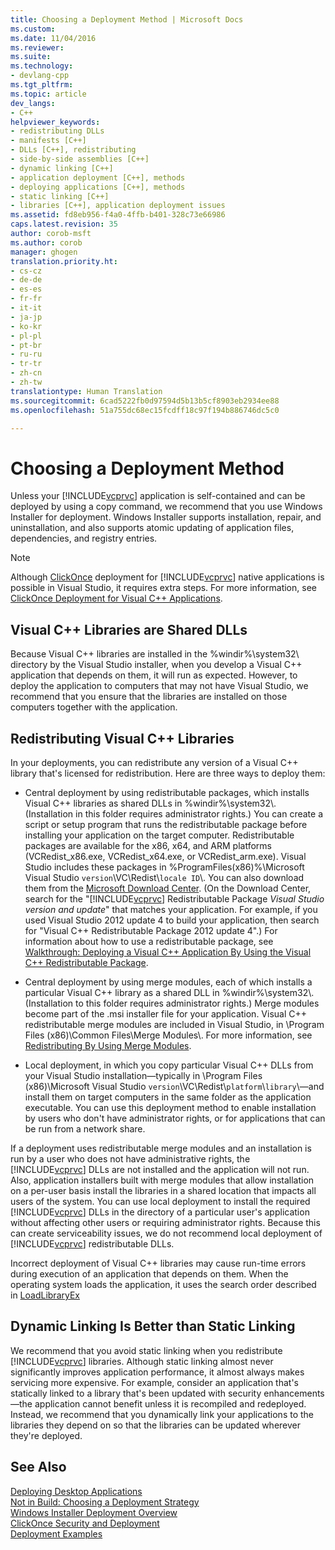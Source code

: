 ```yaml
---
title: Choosing a Deployment Method | Microsoft Docs
ms.custom: 
ms.date: 11/04/2016
ms.reviewer: 
ms.suite: 
ms.technology:
- devlang-cpp
ms.tgt_pltfrm: 
ms.topic: article
dev_langs:
- C++
helpviewer_keywords:
- redistributing DLLs
- manifests [C++]
- DLLs [C++], redistributing
- side-by-side assemblies [C++]
- dynamic linking [C++]
- application deployment [C++], methods
- deploying applications [C++], methods
- static linking [C++]
- libraries [C++], application deployment issues
ms.assetid: fd8eb956-f4a0-4ffb-b401-328c73e66986
caps.latest.revision: 35
author: corob-msft
ms.author: corob
manager: ghogen
translation.priority.ht:
- cs-cz
- de-de
- es-es
- fr-fr
- it-it
- ja-jp
- ko-kr
- pl-pl
- pt-br
- ru-ru
- tr-tr
- zh-cn
- zh-tw
translationtype: Human Translation
ms.sourcegitcommit: 6cad5222fb0d97594d5b13b5cf8903eb2934ee88
ms.openlocfilehash: 51a755dc68ec15fcdff18c97f194b886746dc5c0

---
```

# Choosing a Deployment Method
Unless your [!INCLUDE[vcprvc](../build/includes/vcprvc_md.md)] application is self-contained and can be deployed by using a copy command, we recommend that you use Windows Installer for deployment. Windows Installer supports installation, repair, and uninstallation, and also supports atomic updating of application files, dependencies, and registry entries.  
  
> [!NOTE]
>  Although [ClickOnce](/visualstudio/deployment/clickonce-security-and-deployment) deployment for [!INCLUDE[vcprvc](../build/includes/vcprvc_md.md)] native applications is possible in Visual Studio, it requires extra steps. For more information, see [ClickOnce Deployment for Visual C++ Applications](../ide/clickonce-deployment-for-visual-cpp-applications.md).  
  
## Visual C++ Libraries are Shared DLLs  
 Because Visual C++ libraries are installed in the %windir%\system32\ directory by the Visual Studio installer, when you develop a Visual C++ application that depends on them, it will run as expected. However, to deploy the application to computers that may not have Visual Studio, we recommend that you ensure that the libraries are installed on those computers together with the application.  
  
## Redistributing Visual C++ Libraries  
 In your deployments, you can redistribute any version of a Visual C++ library that's licensed for redistribution. Here are three ways to deploy them:  
  
-   Central deployment by using redistributable packages, which installs Visual C++ libraries as shared DLLs in %windir%\system32\\. (Installation in this folder requires administrator rights.) You can create a script or setup program that runs the redistributable package before installing your application on the target computer. Redistributable packages are available for the x86, x64, and ARM platforms (VCRedist_x86.exe, VCRedist_x64.exe, or VCRedist_arm.exe). Visual Studio includes these packages in %ProgramFiles(x86)%\Microsoft Visual Studio `version`\VC\Redist\\`locale ID`\\. You can also download them from the [Microsoft Download Center](http://go.microsoft.com/fwlink/?LinkId=132793). (On the Download Center, search for the "[!INCLUDE[vcprvc](../build/includes/vcprvc_md.md)] Redistributable Package *Visual Studio version and update*" that matches your application. For example, if you used Visual Studio 2012 update 4 to build your application, then search for "Visual C++ Redistributable Package 2012 update 4".) For information about how to use a redistributable package, see [Walkthrough: Deploying a Visual C++ Application By Using the Visual C++ Redistributable Package](../ide/deploying-visual-cpp-application-by-using-the-vcpp-redistributable-package.md).  
  
-   Central deployment by using merge modules, each of which installs a particular Visual C++ library as a shared DLL in %windir%\system32\\. (Installation to this folder requires administrator rights.) Merge modules become part of the .msi installer file for your application. Visual C++ redistributable merge modules are included in Visual Studio, in \Program Files (x86)\Common Files\Merge Modules\\. For more information, see [Redistributing By Using Merge Modules](../ide/redistributing-components-by-using-merge-modules.md).  
  
-   Local deployment, in which you copy particular Visual C++ DLLs from your Visual Studio installation—typically in \Program Files (x86)\Microsoft Visual Studio `version`\VC\Redist\\`platform`\\`library`\—and install them on target computers in the same folder as the application executable. You can use this deployment method to enable installation by users who don't have administrator rights, or for applications that can be run from a network share.  
  
 If a deployment uses redistributable merge modules and an installation is run by a user who does not have administrative rights, the [!INCLUDE[vcprvc](../build/includes/vcprvc_md.md)] DLLs are not installed and the application will not run. Also, application installers built with merge modules that allow installation on a per-user basis install the libraries in a shared location that impacts all users of the system. You can use local deployment to install the required [!INCLUDE[vcprvc](../build/includes/vcprvc_md.md)] DLLs in the directory of a particular user's application without affecting other users or requiring administrator rights. Because this can create serviceability issues, we do not recommend local deployment of [!INCLUDE[vcprvc](../build/includes/vcprvc_md.md)] redistributable DLLs.  
  
 Incorrect deployment of Visual C++ libraries may cause run-time errors during execution of an application that depends on them. When the operating system loads the application, it uses the search order described in [LoadLibraryEx](http://go.microsoft.com/fwlink/?LinkId=132792)  
  
## Dynamic Linking Is Better than Static Linking  
 We recommend that you avoid static linking when you redistribute [!INCLUDE[vcprvc](../build/includes/vcprvc_md.md)] libraries. Although static linking almost never significantly improves application performance, it almost always makes servicing more expensive. For example, consider an application that's statically linked to a library that's been updated with security enhancements—the application cannot benefit unless it is recompiled and redeployed. Instead, we recommend that you dynamically link your applications to the libraries they depend on so that the libraries can be updated wherever they're deployed.  
  
## See Also  
 [Deploying Desktop Applications](../ide/deploying-native-desktop-applications-visual-cpp.md)   
 [Not in Build: Choosing a Deployment Strategy](http://msdn.microsoft.com/en-us/ecd632d8-063c-4028-b785-81bba045107b)   
 [Windows Installer Deployment Overview](http://msdn.microsoft.com/en-us/3ce4610a-b54f-404e-b650-42f4a55dfc3b)   
 [ClickOnce Security and Deployment](/visualstudio/deployment/clickonce-security-and-deployment)   
 [Deployment Examples](../ide/deployment-examples.md)


<!--HONumber=Jan17_HO2-->


